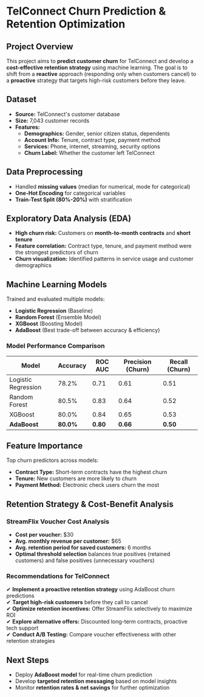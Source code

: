 # **TelConnect Churn Prediction & Retention Optimization**

## **Project Overview**
This project aims to **predict customer churn** for TelConnect and develop a **cost-effective retention strategy** using machine learning. The goal is to shift from a **reactive** approach (responding only when customers cancel) to a **proactive** strategy that targets high-risk customers before they leave.

## **Dataset**
- **Source:** TelConnect's customer database
- **Size:** 7,043 customer records
- **Features:**
  - **Demographics:** Gender, senior citizen status, dependents
  - **Account Info:** Tenure, contract type, payment method
  - **Services:** Phone, internet, streaming, security options
  - **Churn Label:** Whether the customer left TelConnect

## **Data Preprocessing**
- Handled **missing values** (median for numerical, mode for categorical)
- **One-Hot Encoding** for categorical variables
- **Train-Test Split (80%-20%)** with stratification

## **Exploratory Data Analysis (EDA)**
- **High churn risk:** Customers on **month-to-month contracts** and **short tenure**
- **Feature correlation:** Contract type, tenure, and payment method were the strongest predictors of churn
- **Churn visualization:** Identified patterns in service usage and customer demographics

## **Machine Learning Models**
Trained and evaluated multiple models:
- **Logistic Regression** (Baseline)
- **Random Forest** (Ensemble Model)
- **XGBoost** (Boosting Model)
- **AdaBoost** (Best trade-off between accuracy & efficiency)

### **Model Performance Comparison**
| Model              | Accuracy | ROC AUC | Precision (Churn) | Recall (Churn) |
|-------------------|----------|---------|------------------|--------------|
| Logistic Regression | 78.2%   | 0.71    | 0.61             | 0.51         |
| Random Forest      | 80.5%   | 0.83    | 0.64             | 0.52         |
| XGBoost           | 80.0%   | 0.84    | 0.65             | 0.53         |
| **AdaBoost**      | **80.0%** | **0.80** | **0.66**         | **0.50**     |

## **Feature Importance**
Top churn predictors across models:
- **Contract Type:** Short-term contracts have the highest churn
- **Tenure:** New customers are more likely to churn
- **Payment Method:** Electronic check users churn the most

## **Retention Strategy & Cost-Benefit Analysis**
### **StreamFlix Voucher Cost Analysis**
- **Cost per voucher:** $30
- **Avg. monthly revenue per customer:** $65
- **Avg. retention period for saved customers:** 6 months
- **Optimal threshold selection** balances true positives (retained customers) and false positives (unnecessary vouchers)

### **Recommendations for TelConnect**
✔ **Implement a proactive retention strategy** using AdaBoost churn predictions  
✔ **Target high-risk customers** before they call to cancel  
✔ **Optimize retention incentives:** Offer StreamFlix selectively to maximize ROI  
✔ **Explore alternative offers:** Discounted long-term contracts, proactive tech support  
✔ **Conduct A/B Testing:** Compare voucher effectiveness with other retention strategies  

## **Next Steps**
- Deploy **AdaBoost model** for real-time churn prediction
- Develop **targeted retention messaging** based on model insights
- Monitor **retention rates & net savings** for further optimization


